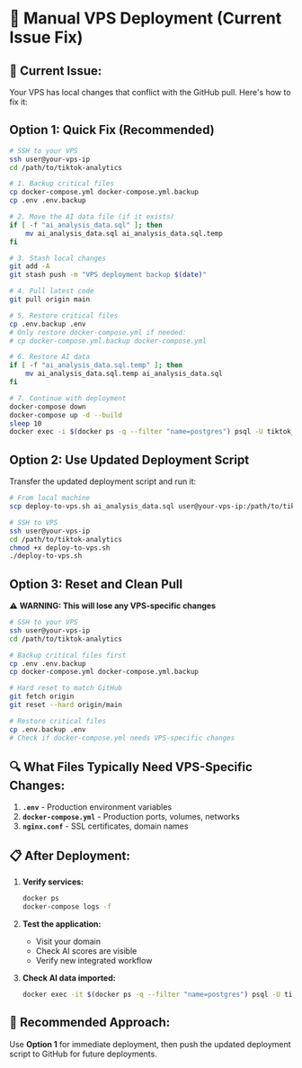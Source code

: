 # 🚀 Manual VPS Deployment (Current Issue Fix)

## 🚨 **Current Issue:**
Your VPS has local changes that conflict with the GitHub pull. Here's how to fix it:

## **Option 1: Quick Fix (Recommended)**

```bash
# SSH to your VPS
ssh user@your-vps-ip
cd /path/to/tiktok-analytics

# 1. Backup critical files
cp docker-compose.yml docker-compose.yml.backup
cp .env .env.backup

# 2. Move the AI data file (if it exists)
if [ -f "ai_analysis_data.sql" ]; then
    mv ai_analysis_data.sql ai_analysis_data.sql.temp
fi

# 3. Stash local changes
git add -A
git stash push -m "VPS deployment backup $(date)"

# 4. Pull latest code
git pull origin main

# 5. Restore critical files
cp .env.backup .env
# Only restore docker-compose.yml if needed:
# cp docker-compose.yml.backup docker-compose.yml

# 6. Restore AI data
if [ -f "ai_analysis_data.sql.temp" ]; then
    mv ai_analysis_data.sql.temp ai_analysis_data.sql
fi

# 7. Continue with deployment
docker-compose down
docker-compose up -d --build
sleep 10
docker exec -i $(docker ps -q --filter "name=postgres") psql -U tiktok_user -d tiktok_analytics < ai_analysis_data.sql
```

## **Option 2: Use Updated Deployment Script**

Transfer the updated deployment script and run it:

```bash
# From local machine
scp deploy-to-vps.sh ai_analysis_data.sql user@your-vps-ip:/path/to/tiktok-analytics/

# SSH to VPS
ssh user@your-vps-ip
cd /path/to/tiktok-analytics
chmod +x deploy-to-vps.sh
./deploy-to-vps.sh
```

## **Option 3: Reset and Clean Pull**

⚠️ **WARNING: This will lose any VPS-specific changes**

```bash
# SSH to your VPS
ssh user@your-vps-ip
cd /path/to/tiktok-analytics

# Backup critical files first
cp .env .env.backup
cp docker-compose.yml docker-compose.yml.backup

# Hard reset to match GitHub
git fetch origin
git reset --hard origin/main

# Restore critical files
cp .env.backup .env
# Check if docker-compose.yml needs VPS-specific changes
```

## **🔍 What Files Typically Need VPS-Specific Changes:**

1. **`.env`** - Production environment variables
2. **`docker-compose.yml`** - Production ports, volumes, networks
3. **`nginx.conf`** - SSL certificates, domain names

## **📋 After Deployment:**

1. **Verify services:**
   ```bash
   docker ps
   docker-compose logs -f
   ```

2. **Test the application:**
   - Visit your domain
   - Check AI scores are visible
   - Verify new integrated workflow

3. **Check AI data imported:**
   ```bash
   docker exec -it $(docker ps -q --filter "name=postgres") psql -U tiktok_user -d tiktok_analytics -c "SELECT COUNT(*) FROM video_ai_analysis;"
   ```

## **🎯 Recommended Approach:**

Use **Option 1** for immediate deployment, then push the updated deployment script to GitHub for future deployments.

